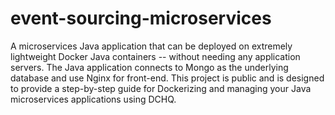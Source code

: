 # event-sourcing-microservices
A microservices Java application that can be deployed on extremely lightweight Docker Java containers -- without needing any application servers. The Java application connects to Mongo as the underlying database and use Nginx for front-end. This project is public and is designed to provide a step-by-step guide for Dockerizing and managing your Java microservices applications using DCHQ.

